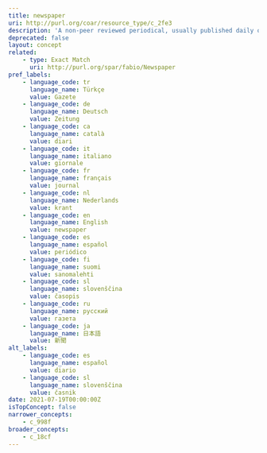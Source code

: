 ```yaml
---
title: newspaper
uri: http://purl.org/coar/resource_type/c_2fe3
description: 'A non-peer reviewed periodical, usually published daily or weekly, consisting primarily of editorials and news items concerning current or recent events and matters of public interest. [Source: http://purl.org/spar/fabio/Newspaper]'
deprecated: false
layout: concept
related:
    - type: Exact Match
      uri: http://purl.org/spar/fabio/Newspaper
pref_labels:
    - language_code: tr
      language_name: Türkçe
      value: Gazete
    - language_code: de
      language_name: Deutsch
      value: Zeitung
    - language_code: ca
      language_name: català
      value: diari
    - language_code: it
      language_name: italiano
      value: giornale
    - language_code: fr
      language_name: français
      value: journal
    - language_code: nl
      language_name: Nederlands
      value: krant
    - language_code: en
      language_name: English
      value: newspaper
    - language_code: es
      language_name: español
      value: periódico
    - language_code: fi
      language_name: suomi
      value: sanomalehti
    - language_code: sl
      language_name: slovenščina
      value: časopis
    - language_code: ru
      language_name: русский
      value: газета
    - language_code: ja
      language_name: 日本語
      value: 新聞
alt_labels:
    - language_code: es
      language_name: español
      value: diario
    - language_code: sl
      language_name: slovenščina
      value: časnik
date: 2021-07-19T00:00:00Z
isTopConcept: false
narrower_concepts:
    - c_998f
broader_concepts:
    - c_18cf
---
```


